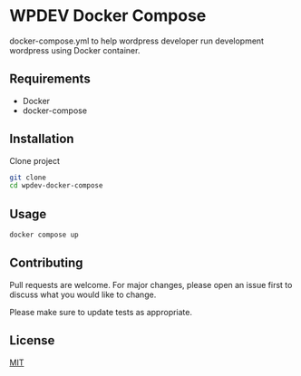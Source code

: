 # WPDEV Docker Compose

docker-compose.yml to help wordpress developer run development wordpress using Docker container.

## Requirements
- Docker
- docker-compose

## Installation

Clone project


```bash
git clone
cd wpdev-docker-compose
```

## Usage

```bash
docker compose up
```

## Contributing
Pull requests are welcome. For major changes, please open an issue first to discuss what you would like to change.

Please make sure to update tests as appropriate.

## License
[MIT](https://choosealicense.com/licenses/mit/)